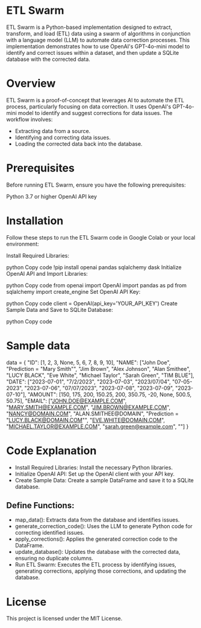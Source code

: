# ETL Swarm
ETL Swarm is a Python-based implementation designed to extract, transform, and load (ETL) data using a swarm of algorithms in conjunction with a language model (LLM) to automate data correction processes. This implementation demonstrates how to use OpenAI's GPT-4o-mini model to identify and correct issues within a dataset, and then update a SQLite database with the corrected data.

# Overview
ETL Swarm is a proof-of-concept that leverages AI to automate the ETL process, particularly focusing on data correction. It uses OpenAI's GPT-4o-mini model to identify and suggest corrections for data issues. The workflow involves:

- Extracting data from a source.
- Identifying and correcting data issues.
- Loading the corrected data back into the database.

# Prerequisites
Before running ETL Swarm, ensure you have the following prerequisites:

Python 3.7 or higher
OpenAI API key

# Installation

Follow these steps to run the ETL Swarm code in Google Colab or your local environment:

Install Required Libraries:

python
Copy code
!pip install openai pandas sqlalchemy dask
Initialize OpenAI API and Import Libraries:

python
Copy code
from openai import OpenAI
import pandas as pd
from sqlalchemy import create_engine
Set OpenAI API Key:

python
Copy code
client = OpenAI(api_key='YOUR_API_KEY')
Create Sample Data and Save to SQLite Database:

python
Copy code

# Sample data
data = {
    "ID": [1, 2, 3, None, 5, 6, 7, 8, 9, 10],
    "NAME": ["John Doe", "Prediction = \"Mary Smith\"", "Jim Brown", "Alex Johnson", "Alan Smithee", "LUCY BLACK", "Eve White", "Michael Taylor", "Sarah Green", "TIM BLUE"],
    "DATE": ["2023-07-01", "7/2/2023", "2023-07-03", "2023/07/04", "07-05-2023", "2023-07-06", "07/07/2023", "2023-07-08", "2023-07-09", "2023-07-10"],
    "AMOUNT": [150, 175, 200, 150.25, 200, 350.75, -20, None, 500.5, 50.75],
    "EMAIL": ["JOHN.DOE@EXAMPLE.COM", "MARY.SMITH@EXAMPLE.COM", "JIM.BROWN@EXAMPLE.COM", "NANCY@DOMAIN.COM", "ALAN.SMITHEE@DOMAIN", "Prediction = \"LUCY.BLACK@DOMAIN.COM\"", "EVE.WHITE@DOMAIN.COM", "MICHAEL.TAYLOR@EXAMPLE.COM", "sarah.green@example.com", ""]
}

# Code Explanation

- Install Required Libraries: Install the necessary Python libraries.
- Initialize OpenAI API: Set up the OpenAI client with your API key.
- Create Sample Data: Create a sample DataFrame and save it to a SQLite database.

## Define Functions:
- map_data(): Extracts data from the database and identifies issues.
- generate_correction_code(): Uses the LLM to generate Python code for correcting identified issues.
- apply_corrections(): Applies the generated correction code to the DataFrame.
- update_database(): Updates the database with the corrected data, ensuring no duplicate columns.
- Run ETL Swarm: Executes the ETL process by identifying issues, generating corrections, applying those corrections, and updating the database.

# License
This project is licensed under the MIT License.
